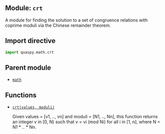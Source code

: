 ## Module: <code>crt</code>
A module for finding the solution to a set of congruence relations with coprime moduli via the Chinese remainder theorem.

## Import directive
```python
import quaspy.math.crt
```

## Parent module
- [<code>math</code>](../README.md)

## Functions
- [<code>crt(values, moduli)</code>](crt.md)

  Given values = [v1, .., vn] and moduli = [N1, .., Nn], this function returns an integer v in [0, N) such that v = vi (mod Ni) for all i in [1, n], where N = N1 * .. * Nn.

